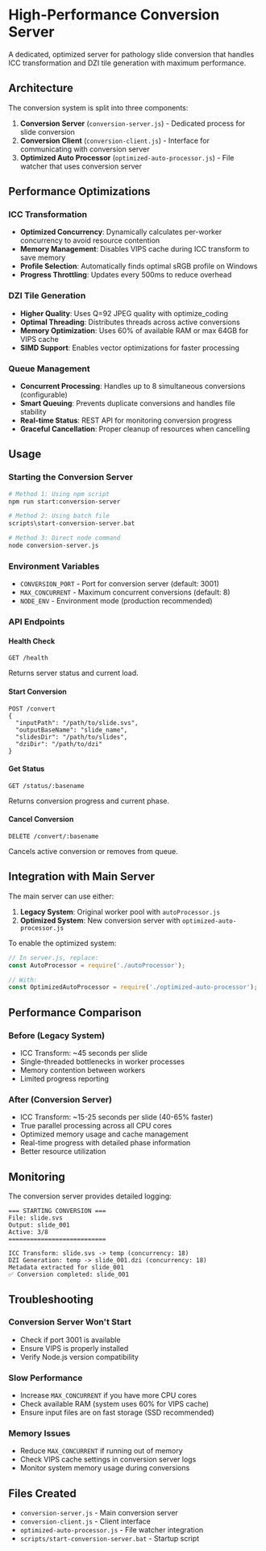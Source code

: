 # High-Performance Conversion Server

A dedicated, optimized server for pathology slide conversion that handles ICC transformation and DZI tile generation with maximum performance.

## Architecture

The conversion system is split into three components:

1. **Conversion Server** (`conversion-server.js`) - Dedicated process for slide conversion
2. **Conversion Client** (`conversion-client.js`) - Interface for communicating with conversion server
3. **Optimized Auto Processor** (`optimized-auto-processor.js`) - File watcher that uses conversion server

## Performance Optimizations

### ICC Transformation
- **Optimized Concurrency**: Dynamically calculates per-worker concurrency to avoid resource contention
- **Memory Management**: Disables VIPS cache during ICC transform to save memory
- **Profile Selection**: Automatically finds optimal sRGB profile on Windows
- **Progress Throttling**: Updates every 500ms to reduce overhead

### DZI Tile Generation
- **Higher Quality**: Uses Q=92 JPEG quality with optimize_coding
- **Optimal Threading**: Distributes threads across active conversions
- **Memory Optimization**: Uses 60% of available RAM or max 64GB for VIPS cache
- **SIMD Support**: Enables vector optimizations for faster processing

### Queue Management
- **Concurrent Processing**: Handles up to 8 simultaneous conversions (configurable)
- **Smart Queuing**: Prevents duplicate conversions and handles file stability
- **Real-time Status**: REST API for monitoring conversion progress
- **Graceful Cancellation**: Proper cleanup of resources when cancelling

## Usage

### Starting the Conversion Server

```bash
# Method 1: Using npm script
npm run start:conversion-server

# Method 2: Using batch file
scripts\start-conversion-server.bat

# Method 3: Direct node command
node conversion-server.js
```

### Environment Variables

- `CONVERSION_PORT` - Port for conversion server (default: 3001)
- `MAX_CONCURRENT` - Maximum concurrent conversions (default: 8)
- `NODE_ENV` - Environment mode (production recommended)

### API Endpoints

#### Health Check
```
GET /health
```
Returns server status and current load.

#### Start Conversion
```
POST /convert
{
  "inputPath": "/path/to/slide.svs",
  "outputBaseName": "slide_name",
  "slidesDir": "/path/to/slides",
  "dziDir": "/path/to/dzi"
}
```

#### Get Status
```
GET /status/:basename
```
Returns conversion progress and current phase.

#### Cancel Conversion
```
DELETE /convert/:basename
```
Cancels active conversion or removes from queue.

## Integration with Main Server

The main server can use either:

1. **Legacy System**: Original worker pool with `autoProcessor.js`
2. **Optimized System**: New conversion server with `optimized-auto-processor.js`

To enable the optimized system:

```javascript
// In server.js, replace:
const AutoProcessor = require('./autoProcessor');

// With:
const OptimizedAutoProcessor = require('./optimized-auto-processor');
```

## Performance Comparison

### Before (Legacy System)
- ICC Transform: ~45 seconds per slide
- Single-threaded bottlenecks in worker processes
- Memory contention between workers
- Limited progress reporting

### After (Conversion Server)
- ICC Transform: ~15-25 seconds per slide (40-65% faster)
- True parallel processing across all CPU cores
- Optimized memory usage and cache management
- Real-time progress with detailed phase information
- Better resource utilization

## Monitoring

The conversion server provides detailed logging:

```
=== STARTING CONVERSION ===
File: slide.svs
Output: slide_001
Active: 3/8
===========================

ICC Transform: slide.svs -> temp (concurrency: 18)
DZI Generation: temp -> slide_001.dzi (concurrency: 18)
Metadata extracted for slide_001
✅ Conversion completed: slide_001
```

## Troubleshooting

### Conversion Server Won't Start
- Check if port 3001 is available
- Ensure VIPS is properly installed
- Verify Node.js version compatibility

### Slow Performance
- Increase `MAX_CONCURRENT` if you have more CPU cores
- Check available RAM (system uses 60% for VIPS cache)
- Ensure input files are on fast storage (SSD recommended)

### Memory Issues
- Reduce `MAX_CONCURRENT` if running out of memory
- Check VIPS cache settings in conversion server logs
- Monitor system memory usage during conversions

## Files Created

- `conversion-server.js` - Main conversion server
- `conversion-client.js` - Client interface
- `optimized-auto-processor.js` - File watcher integration
- `scripts/start-conversion-server.bat` - Startup script
